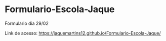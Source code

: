 # Formulario-Escola-Jaque
 Formulario dia 29/02

Link de acesso: https://jaquemartins12.github.io/Formulario-Escola-Jaque/
